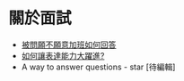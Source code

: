 # 關於面試

- [被問願不願意加班如何回答](work_overtime.md)
- [如何讓表達能力大躍進?](express.md) 
- A way to answer questions - star [待編輯]
